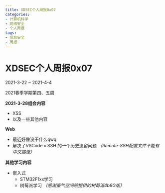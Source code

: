 ```yaml
---
title: XDSEC个人周报0x07
categories: 
- 计算机科学
- 网络安全
- 个人周报
tags: 
- 信息安全
- 周报
---
```



# XDSEC个人周报0x07

2021-3-22 ~ 2021-4-4

2021春季学期第四、五周

<!--more-->

**2021-3-28组会内容**

* XSS
* 以及一些其他内容

**Web**

* 最近好像没干什么qwq
* 解决了VSCode x SSH 的一个历史遗留问题 *（Remote-SSH配置文件不能有中文路径）*

**其他学习内容**

* 嵌入式
  * STM32F1xx学习
  * 树莓派学习 *（感谢豪气空间院提供的树莓派4b8G版）*